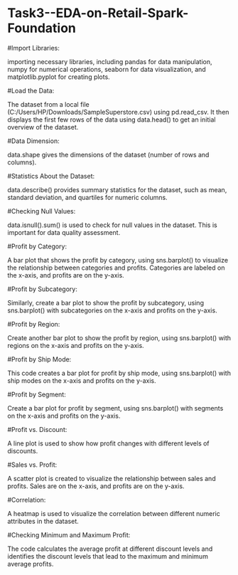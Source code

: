 # Task3--EDA-on-Retail-Spark-Foundation

#Import Libraries:

importing necessary libraries, including pandas for data manipulation, numpy for numerical operations, seaborn for data visualization, and matplotlib.pyplot for creating plots.

#Load the Data:

The dataset from a local file (C:/Users/HP/Downloads/SampleSuperstore.csv) using pd.read_csv. It then displays the first few rows of the data using data.head() to get an initial overview of the dataset.

#Data Dimension:

data.shape gives the dimensions of the dataset (number of rows and columns).

#Statistics About the Dataset:

data.describe() provides summary statistics for the dataset, such as mean, standard deviation, and quartiles for numeric columns.

#Checking Null Values:

data.isnull().sum() is used to check for null values in the dataset. This is important for data quality assessment.

#Profit by Category:

A bar plot that shows the profit by category, using sns.barplot() to visualize the relationship between categories and profits. Categories are labeled on the x-axis, and profits are on the y-axis.

#Profit by Subcategory:

Similarly, create a bar plot to show the profit by subcategory, using sns.barplot() with subcategories on the x-axis and profits on the y-axis.

#Profit by Region:

Create another bar plot to show the profit by region, using sns.barplot() with regions on the x-axis and profits on the y-axis.

#Profit by Ship Mode:

This code creates a bar plot for profit by ship mode, using sns.barplot() with ship modes on the x-axis and profits on the y-axis.

#Profit by Segment:

Create a bar plot for profit by segment, using sns.barplot() with segments on the x-axis and profits on the y-axis.

#Profit vs. Discount:

A line plot is used to show how profit changes with different levels of discounts.

#Sales vs. Profit:

A scatter plot is created to visualize the relationship between sales and profits. Sales are on the x-axis, and profits are on the y-axis.

#Correlation:

A heatmap is used to visualize the correlation between different numeric attributes in the dataset.

#Checking Minimum and Maximum Profit:

The code calculates the average profit at different discount levels and identifies the discount levels that lead to the maximum and minimum average profits.
